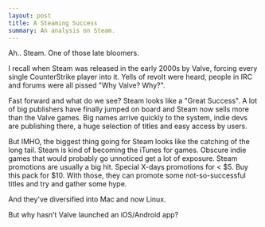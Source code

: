 ```yaml
---
layout: post
title: A Steaming Success
summary: An analysis on Steam.
---
```


Ah.. Steam. One of those late bloomers.

I recall when Steam was released in the early 2000s by Valve, forcing every single CounterStrike player into it. Yells of revolt were heard, people in IRC and forums were all pissed "Why Valve? Why?".

Fast forward and what do we see? Steam looks like a "Great Success". A lot of big publishers have finally jumped on board and Steam now sells more than the Valve games. Big names arrive quickly to the system, indie devs are publishing there, a huge selection of titles and easy access by users.

But IMHO, the biggest thing going for Steam looks like the catching of the long tail. Steam is kind of becoming the iTunes for games. Obscure indie games that would probably go unnoticed get a lot of exposure. Steam promotions are usually a big hit. Special X-days promotions for < $5. Buy this pack for $10. With those, they can promote some not-so-successful titles and try and gather some hype.

And they've diversified into Mac and now Linux.


But why hasn’t Valve launched an iOS/Android app?



